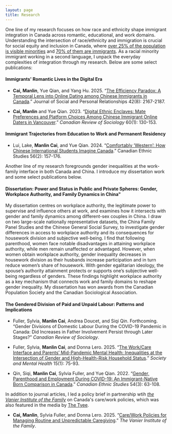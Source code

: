 ```yaml
---
layout: page
title: Research 
---
```


One line of my research focuses on how race and ethnicity shape immigrant integration in Canada across romantic, educational, and work domains. Understanding the intersection of race/ethnicity and immigration is crucial for social equity and inclusion in Canada, where [over 25% of the population is visible minorities](https://www150.statcan.gc.ca/n1/daily-quotidien/221026/dq221026b-eng.htm) and [70% of them are immigrants](https://www150.statcan.gc.ca/n1/pub/12-581-x/2023001/sec2-eng.htm). As a racial minority immigrant working in a second language, I unpack the everyday complexities of integration through my research. Below are some select publications:


#### Immigrants' Romantic Lives in the Digital Era

- **Cai, Manlin**, Yue Qian, and Yang Hu. 2025. “[The Efficiency Paradox: A Temporal Lens into Online Dating among Chinese Immigrants in Canada](https://doi.org/10.1177/02654075251339257).” Journal of Social and Personal Relationships 42(8): 2167-2187.
  
- **Cai, Manlin** and Yue Qian. 2023. “[Digital Ethnic Enclaves: Mate Preferences and Platform Choices Among Chinese Immigrant Online Daters in Vancouver](https://doi.org/10.1111/cars.12414).” *Canadian Review of Sociology* 60(1): 130-153. 


#### Immigrant Trajectories from Education to Work and Permanent Residency
         
- Lui, Lake, **Manlin Cai**, and Yue Qian. 2024. “[Comfortably ‘Western’: How Chinese International Students Imagine Canada](https://muse.jhu.edu/article/934427).” Canadian Ethnic Studies 56(2): 157-176.


Another line of my research foregrounds gender inequalities at the work-family interface in both Canada and China. I introduce my dissertation work and some select publications below.

#### Dissertation: Power and Status in Public and Private Spheres: Gender, Workplace Authority, and Family Dynamics in China"

My dissertation centres on workplace authority, the legitimate power to supervise and influence others at work, and examines how it intersects with gender and family dynamics among different-sex couples in China. I draw on two large-scale nationally representative datasets, the China Family Panel Studies and the Chinese General Social Survey, to investigate gender differences in access to workplace authority and its consequences for housework division and subjective well-being. I find that following parenthood, women face notable disadvantages in attaining workplace authority, while men remain unaffected or advantaged. However, when women obtain workplace authority, gender inequality decreases in housework division as their husbands increase participation and in turn reduce women’s share of housework. With gender egalitarian ideology, the spouse’s authority attainment protects or supports one’s subjective well-being regardless of genders. These findings highlight workplace authority as a key mechanism that connects work and family domains to reshape gender inequality. My dissertation has won awards from the Canadian Population Society and the Canadian Sociological Association. 

#### The Gendered Division of Paid and Unpaid Labour: Patterns and Implications

- Fuller, Sylvia, **Manlin Cai**, Andrea Doucet, and Siqi Qin. Forthcoming. “Gender Divisions of Domestic Labour During the COVID-19 Pandemic in Canada: Did Increases in Father Involvement Persist through Later Stages?” *Canadian Review of Sociology*.

- Fuller, Sylvia, **Manlin Cai**, and Donna Lero. 2025. “[The Work/Care Interface and Parents’ Mid-Pandemic Mental Health: Inequalities at the Intersection of Gender and High-Health-Risk Household Status](https://doi.org/10.1177/21568693231223549).” *Society and Mental Health* 15(1): 75-93.

- Qin, Siqi, **Manlin Cai**, Sylvia Fuller, and Yue Qian. 2022. “[Gender, Parenthood and Employment During COVID-19: An Immigrant-Native Born Comparison in Canada](https://doi.org/10.1353/ces.2022.0025).” *Canadian Ethnic Studies* 54(3): 63-108.

In addition to  journal articles, I led a policy brief in partnership wtih [*the Vanier Institute of the Family*](https://vanierinstitute.ca/) on Canada's care/work policies, which was also featured in the media by [The Tyee](https://thetyee.ca/News/2025/08/04/How-Can-Canada-Better-Support-Working-Parents/).

- **Cai, Manlin**, Sylvia Fuller, and Donna Lero. 2025. “[Care/Work Policies for Managing Routine and Unpredictable Caregiving](https://vanierinstitute.ca/resource/policy-brief-care-work-policies-for-managing-routine-and-unpredictable-caregiving/).” *The Vanier Institute of the Family*.

